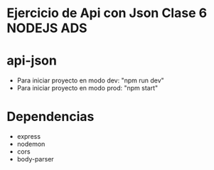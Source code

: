 # Ejercicio de Api con Json Clase 6 NODEJS ADS


# api-json

- Para iniciar proyecto en modo dev: "npm run dev"
- Para iniciar proyecto en modo prod: "npm start"


# Dependencias

- express
- nodemon
- cors
- body-parser